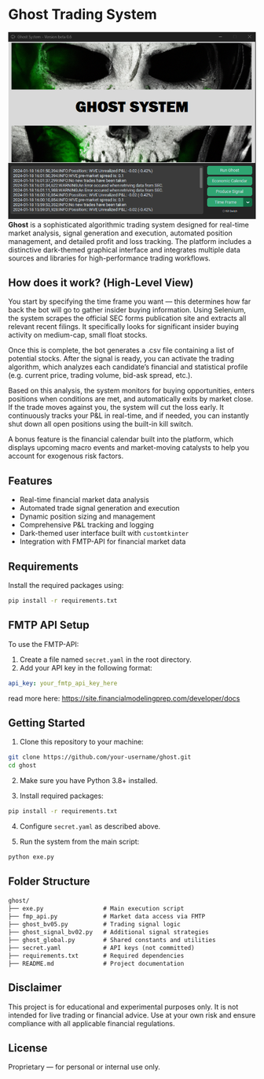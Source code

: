 # Ghost Trading System
![Ghost Preview](preview_img.png)<br>
**Ghost** is a sophisticated algorithmic trading system designed for real-time market analysis, signal generation and execution, automated position management, and detailed profit and loss tracking. The platform includes a distinctive dark-themed graphical interface and integrates multiple data sources and libraries for high-performance trading workflows.

## How does it work? (High-Level View)
You start by specifying the time frame you want — this determines how far back the bot will go to gather insider buying information. Using Selenium, the system scrapes the official SEC forms publication site and extracts all relevant recent filings. It specifically looks for significant insider buying activity on medium-cap, small float stocks.

Once this is complete, the bot generates a .csv file containing a list of potential stocks. After the signal is ready, you can activate the trading algorithm, which analyzes each candidate’s financial and statistical profile (e.g. current price, trading volume, bid-ask spread, etc.).

Based on this analysis, the system monitors for buying opportunities, enters positions when conditions are met, and automatically exits by market close. If the trade moves against you, the system will cut the loss early. It continuously tracks your P&L in real-time, and if needed, you can instantly shut down all open positions using the built-in kill switch.

A bonus feature is the financial calendar built into the platform, which displays upcoming macro events and market-moving catalysts to help you account for exogenous risk factors.

## Features

- Real-time financial market data analysis
- Automated trade signal generation and execution
- Dynamic position sizing and management
- Comprehensive P&L tracking and logging
- Dark-themed user interface built with `customtkinter`
- Integration with FMTP-API for financial market data

## Requirements

Install the required packages using:

```bash
pip install -r requirements.txt
```

## FMTP API Setup

To use the FMTP-API:

1. Create a file named `secret.yaml` in the root directory.
2. Add your API key in the following format:

```yaml
api_key: your_fmtp_api_key_here
```
read more here: https://site.financialmodelingprep.com/developer/docs

## Getting Started

1. Clone this repository to your machine:

```bash
git clone https://github.com/your-username/ghost.git
cd ghost
```

2. Make sure you have Python 3.8+ installed.

3. Install required packages:

```bash
pip install -r requirements.txt
```

4. Configure `secret.yaml` as described above.

5. Run the system from the main script:

```bash
python exe.py
```

## Folder Structure

```
ghost/
├── exe.py                 # Main execution script
├── fmp_api.py             # Market data access via FMTP
├── ghost_bv05.py          # Trading signal logic
├── ghost_signal_bv02.py   # Additional signal strategies
├── ghost_global.py        # Shared constants and utilities
├── secret.yaml            # API keys (not committed)
├── requirements.txt       # Required dependencies
├── README.md              # Project documentation
```

## Disclaimer

This project is for educational and experimental purposes only. It is not intended for live trading or financial advice. Use at your own risk and ensure compliance with all applicable financial regulations.

## License

Proprietary — for personal or internal use only.
